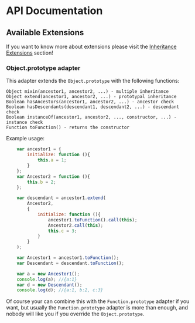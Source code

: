 # API Documentation

## Available Extensions

If you want to know more about extensions please visit the [Inheritance Extensions](../extension.md) section!

### Object.prototype adapter

This adapter extends the `Object.prototype` with the following functions:

    Object mixin(ancestor1, ancestor2, ...) - multiple inheritance
    Object extend(ancestor1, ancestor2, ...) - prototypal inheritance
    Boolean hasAncestors(ancestor1, ancestor2, ...) - ancestor check
    Boolean hasDescendants(descendant1, descendant2, ...) - descendant check
    Boolean instanceOf(ancestor1, ancestor2, ..., constructor, ...) - instance check
    Function toFunction() - returns the constructor

Example usage:

```js
    var ancestor1 = {
        initialize: function (){
            this.a = 1;
        }
    };
    var Ancestor2 = function (){
        this.b = 2;
    };

    var descendant = ancestor1.extend(
        Ancestor2,
        {
            initialize: function (){
                ancestor1.toFunction().call(this);
                Ancestor2.call(this);
                this.c = 3;
            }
        }
    );

    var Ancestor1 = ancestor1.toFunction();
    var Descendant = descendant.toFunction();

    var a = new Ancestor1();
    console.log(a); //{a:1}
    var d = new Descendant();
    console.log(d); //{a:1, b:2, c:3}
```

Of course your can combine this with the `Function.prototype` adapter if you want, but usually the `Function.prototype` adapter is more than enough, and nobody will like you if you override the `Object.prototype`.

